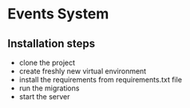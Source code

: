 # Events System

## Installation steps

- clone the project
- create freshly new virtual environment
- install the requirements from requirements.txt file
- run the migrations
- start the server